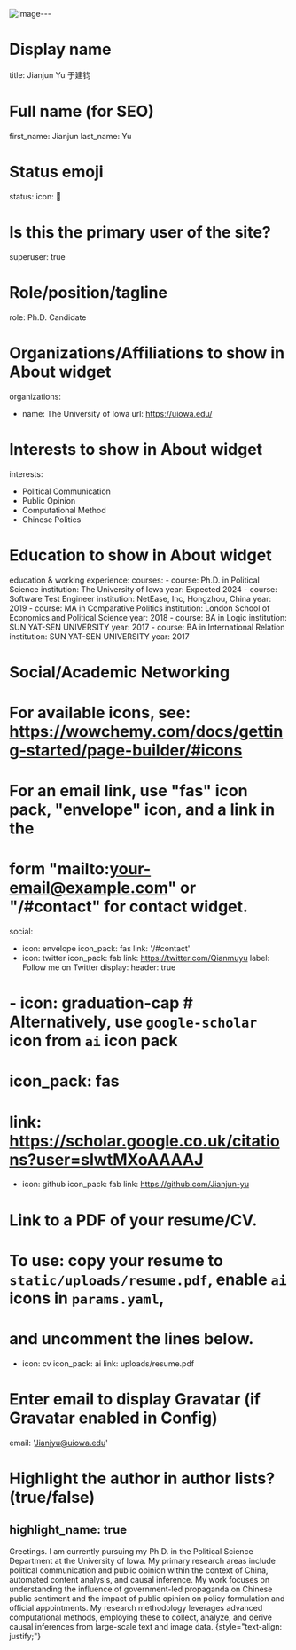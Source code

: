 ![image](https://github.com/Jianjun-yu/starter-hugo-academic/assets/62717863/e9466883-0502-4d78-87ac-7ba53c07b0dc)---
# Display name
title: Jianjun Yu 于建钧

# Full name (for SEO)
first_name: Jianjun
last_name: Yu

# Status emoji
status:
  icon: 📝

# Is this the primary user of the site?
superuser: true

# Role/position/tagline
role: Ph.D. Candidate

# Organizations/Affiliations to show in About widget
organizations:
  - name: The University of Iowa
    url: https://uiowa.edu/


# Interests to show in About widget
interests:
  - Political Communication
  - Public Opinion
  - Computational Method
  - Chinese Politics

# Education to show in About widget
education & working experience:
  courses:
    - course: Ph.D. in Political Science
      institution: The University of Iowa
      year: Expected 2024
    - course: Software Test Engineer 
      institution: NetEase, Inc, Hongzhou, China
      year: 2019
    - course: MA in Comparative Politics 
      institution: London School of Economics and Political Science
      year: 2018
    - course: BA in Logic
      institution: SUN YAT-SEN UNIVERSITY
      year: 2017
    - course: BA in International Relation
      institution: SUN YAT-SEN UNIVERSITY
      year: 2017
      

# Social/Academic Networking
# For available icons, see: https://wowchemy.com/docs/getting-started/page-builder/#icons
#   For an email link, use "fas" icon pack, "envelope" icon, and a link in the
#   form "mailto:your-email@example.com" or "/#contact" for contact widget.
social:
  - icon: envelope
    icon_pack: fas
    link: '/#contact'
  - icon: twitter
    icon_pack: fab
    link: https://twitter.com/Qianmuyu
    label: Follow me on Twitter
    display:
      header: true
#  - icon: graduation-cap # Alternatively, use `google-scholar` icon from `ai` icon pack
#    icon_pack: fas
#    link: https://scholar.google.co.uk/citations?user=sIwtMXoAAAAJ
  - icon: github
    icon_pack: fab
    link: https://github.com/Jianjun-yu
  # Link to a PDF of your resume/CV.
  # To use: copy your resume to `static/uploads/resume.pdf`, enable `ai` icons in `params.yaml`,
  # and uncomment the lines below.
  - icon: cv
    icon_pack: ai
    link: uploads/resume.pdf

# Enter email to display Gravatar (if Gravatar enabled in Config)
email: 'Jianjyu@uiowa.edu'

# Highlight the author in author lists? (true/false)
highlight_name: true
---

Greetings. I am currently pursuing my Ph.D. in the Political Science Department at the University of Iowa. My primary research areas include political communication and public opinion within the context of China, automated content analysis, and causal inference. My work focuses on understanding the influence of government-led propaganda on Chinese public sentiment and the impact of public opinion on policy formulation and official appointments. My research methodology leverages advanced computational methods, employing these to collect, analyze, and derive causal inferences from large-scale text and image data. 
{style="text-align: justify;"}
